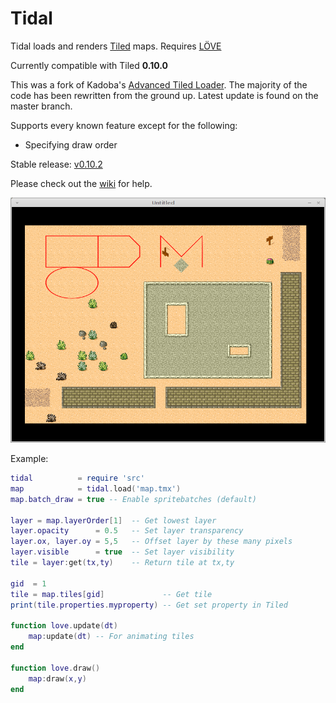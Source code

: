Tidal
========

Tidal loads and renders [Tiled](http://www.mapeditor.org/) maps. 
Requires [LÖVE](http://love2d.org)

Currently compatible with Tiled **0.10.0**

This was a fork of Kadoba's [Advanced Tiled Loader](https://github.com/Kadoba/Advanced-Tiled-Loader). 
The majority of the code has been rewritten from the ground up. 
Latest update is found on the master branch.

Supports every known feature except for the following:
* Specifying draw order

Stable release:
[v0.10.2](https://github.com/markandgo/Tidal/releases/tag/v0.10.2)

Please check out the [wiki](https://github.com/markandgo/Tidal/wiki) 
for help.

![Alt text](/screenshot.png?raw=true)

Example: 

````lua
tidal          = require 'src'
map            = tidal.load('map.tmx')
map.batch_draw = true -- Enable spritebatches (default)

layer = map.layerOrder[1]  -- Get lowest layer
layer.opacity      = 0.5   -- Set layer transparency
layer.ox, layer.oy = 5,5   -- Offset layer by these many pixels
layer.visible      = true  -- Set layer visibility
tile = layer:get(tx,ty)    -- Return tile at tx,ty

gid  = 1
tile = map.tiles[gid]             -- Get tile
print(tile.properties.myproperty) -- Get set property in Tiled

function love.update(dt)
	map:update(dt) -- For animating tiles
end

function love.draw()
	map:draw(x,y)
end
````
